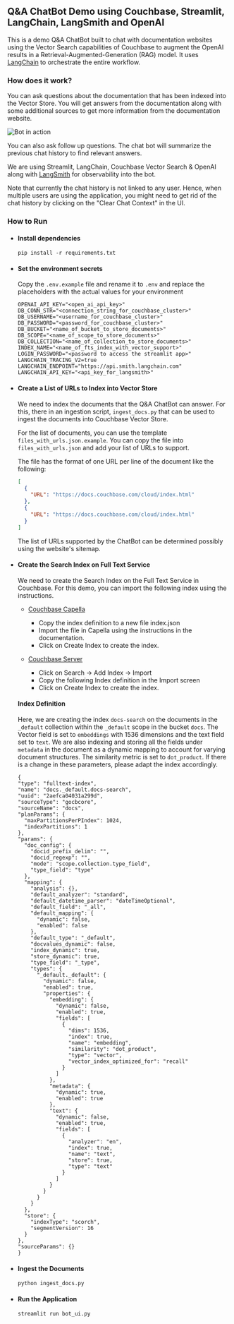 ## Q&A ChatBot Demo using Couchbase, Streamlit, LangChain, LangSmith and OpenAI

This is a demo Q&A ChatBot built to chat with documentation websites using the Vector Search capabilities of Couchbase to augment the OpenAI results in a Retrieval-Augmented-Generation (RAG) model. It uses [LangChain](https://python.langchain.com/docs/use_cases/question_answering/) to orchestrate the entire workflow.

### How does it work?

You can ask questions about the documentation that has been indexed into the Vector Store. You will get answers from the documentation along with some additional sources to get more information from the documentation website.

![Bot in action](bot.png)

You can also ask follow up questions. The chat bot will summarize the previous chat history to find relevant answers.

We are using Streamlit, LangChain, Couchbase Vector Search & OpenAI along with [LangSmith](https://docs.smith.langchain.com/) for observability into the bot.

Note that currently the chat history is not linked to any user. Hence, when multiple users are using the application, you might need to get rid of the chat history by clicking on the "Clear Chat Context" in the UI.

### How to Run

- #### Install dependencies

  `pip install -r requirements.txt`

- #### Set the environment secrets

  Copy the `.env.example` file and rename it to `.env` and replace the placeholders with the actual values for your environment

  ```
  OPENAI_API_KEY="<open_ai_api_key>"
  DB_CONN_STR="<connection_string_for_couchbase_cluster>"
  DB_USERNAME="<username_for_couchbase_cluster>"
  DB_PASSWORD="<password_for_couchbase_cluster>"
  DB_BUCKET="<name_of_bucket_to_store_documents>"
  DB_SCOPE="<name_of_scope_to_store_documents>"
  DB_COLLECTION="<name_of_collection_to_store_documents>"
  INDEX_NAME="<name_of_fts_index_with_vector_support>"
  LOGIN_PASSWORD="<password to access the streamlit app>"
  LANGCHAIN_TRACING_V2=true
  LANGCHAIN_ENDPOINT="https://api.smith.langchain.com"
  LANGCHAIN_API_KEY="<api_key_for_langsmith>"
  ```

- #### Create a List of URLs to Index into Vector Store

  We need to index the documents that the Q&A ChatBot can answer. For this, there in an ingestion script, `ingest_docs.py` that can be used to ingest the documents into Couchbase Vector Store.

  For the list of documents, you can use the template `files_with_urls.json.example`. You can copy the file into `files_with_urls.json` and add your list of URLs to support.

  The file has the format of one URL per line of the document like the following:

  ```json
  [
    {
      "URL": "https://docs.couchbase.com/cloud/index.html"
    },
    {
      "URL": "https://docs.couchbase.com/cloud/index.html"
    }
  ]
  ```

  The list of URLs supported by the ChatBot can be determined possibly using the website's sitemap.

- #### Create the Search Index on Full Text Service

  We need to create the Search Index on the Full Text Service in Couchbase. For this demo, you can import the following index using the instructions.

  - [Couchbase Capella](https://docs.couchbase.com/cloud/search/import-search-index.html)

    - Copy the index definition to a new file index.json
    - Import the file in Capella using the instructions in the documentation.
    - Click on Create Index to create the index.

  - [Couchbase Server](https://docs.couchbase.com/server/current/search/import-search-index.html)

    - Click on Search -> Add Index -> Import
    - Copy the following Index definition in the Import screen
    - Click on Create Index to create the index.

  #### Index Definition

  Here, we are creating the index `docs-search` on the documents in the `_default` collection within the `_default` scope in the bucket `docs`. The Vector field is set to `embeddings` with 1536 dimensions and the text field set to `text`. We are also indexing and storing all the fields under `metadata` in the document as a dynamic mapping to account for varying document structures. The similarity metric is set to `dot_product`. If there is a change in these parameters, please adapt the index accordingly.

  ```
  {
  "type": "fulltext-index",
  "name": "docs._default.docs-search",
  "uuid": "2aefca04031a299d",
  "sourceType": "gocbcore",
  "sourceName": "docs",
  "planParams": {
    "maxPartitionsPerPIndex": 1024,
    "indexPartitions": 1
  },
  "params": {
    "doc_config": {
      "docid_prefix_delim": "",
      "docid_regexp": "",
      "mode": "scope.collection.type_field",
      "type_field": "type"
    },
    "mapping": {
      "analysis": {},
      "default_analyzer": "standard",
      "default_datetime_parser": "dateTimeOptional",
      "default_field": "_all",
      "default_mapping": {
        "dynamic": false,
        "enabled": false
      },
      "default_type": "_default",
      "docvalues_dynamic": false,
      "index_dynamic": true,
      "store_dynamic": true,
      "type_field": "_type",
      "types": {
        "_default._default": {
          "dynamic": false,
          "enabled": true,
          "properties": {
            "embedding": {
              "dynamic": false,
              "enabled": true,
              "fields": [
                {
                  "dims": 1536,
                  "index": true,
                  "name": "embedding",
                  "similarity": "dot_product",
                  "type": "vector",
                  "vector_index_optimized_for": "recall"
                }
              ]
            },
            "metadata": {
              "dynamic": true,
              "enabled": true
            },
            "text": {
              "dynamic": false,
              "enabled": true,
              "fields": [
                {
                  "analyzer": "en",
                  "index": true,
                  "name": "text",
                  "store": true,
                  "type": "text"
                }
              ]
            }
          }
        }
      }
    },
    "store": {
      "indexType": "scorch",
      "segmentVersion": 16
    }
  },
  "sourceParams": {}
  }
  ```

- #### Ingest the Documents

  `python ingest_docs.py`

- #### Run the Application

  `streamlit run bot_ui.py`
